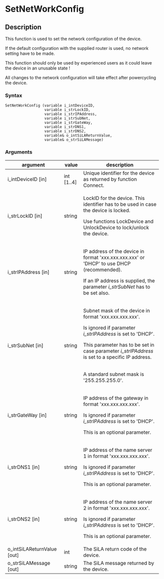 # SetNetWorkConfig

## Description

This function is used to set the network configuration of the device.

If the default configuration with the supplied router is used, no network setting have to be made.

This function should only be used by experienced users as it could leave the device in an unusable state !

All changes to the network configuration will take effect after powercycling the device.

### Syntax

```
SetNetWorkConfig (variable i_intDeviceID, 
                  variable i_strLockID, 
                  variable i_strIPAddress,
                  variable i_strSubNet,
                  variable i_strGateWay,
                  variable i_strDNS1,
                  variable i_strDNS2,
                  variable& o_intSiLAReturnValue, 
                  variable& o_strSiLAMessage)
```

### Arguments

| argument                     | value       | description                                                                                                                                                                                                                                                                                                  |
| ---------------------------- | ----------- | ------------------------------------------------------------------------------------------------------------------------------------------------------------------------------------------------------------------------------------------------------------------------------------------------------------ |
| i\_intDeviceID \[in]         | int \[1..4] | Unique identifier for the device as returned by function Connect.                                                                                                                                                                                                                                            |
| i\_strLockID \[in]           | string      | <p>LockID for the device. This identifier has to be used in case the device is locked.</p><p>Use functions LockDevice and UnlockDevice to lock/unlock the device.</p>                                                                                                                                        |
| i\_strIPAddress \[in]        | string      | <p>IP address of the device in format 'xxx.xxx.xxx.xxx' or 'DHCP' to use DHCP (recommended).</p><p>If an IP address is supplied, the parameter <em>i_strSubNet</em> has to be set also.</p>                                                                                                                  |
| i\_strSubNet \[in]           | string      | <p>Subnet mask of the device in format 'xxx.xxx.xxx.xxx'.</p><p>Is ignored if parameter <em>i_strIPAddress</em> is set to 'DHCP'.</p><p>This parameter has to be set in case parameter <em>i_strIPAddress</em> is set to a specific IP address.<br><br></p><p>A standard subnet mask is '255.255.255.0'.</p> |
| i\_strGateWay \[in]          | string      | <p>IP address of the gateway in format 'xxx.xxx.xxx.xxx'.</p><p>Is ignored if parameter <em>i_strIPAddress</em> is set to 'DHCP'.</p><p>This is an optional parameter.</p>                                                                                                                                   |
| i\_strDNS1 \[in]             | string      | <p>IP address of the name server 1 in format 'xxx.xxx.xxx.xxx'.</p><p>Is ignored if parameter <em>i_strIPAddress</em> is set to 'DHCP'.</p><p>This is an optional parameter.</p>                                                                                                                             |
| i\_strDNS2 \[in]             | string      | <p>IP address of the name server 2 in format 'xxx.xxx.xxx.xxx'.</p><p>Is ignored if parameter <em>i_strIPAddress</em> is set to 'DHCP'.</p><p>This is an optional parameter.</p>                                                                                                                             |
| o\_intSiLAReturnValue \[out] | int         | The SiLA return code of the device.                                                                                                                                                                                                                                                                          |
| o\_strSiLAMessage \[out]     | string      | The SiLA message returned by the device.                                                                                                                                                                                                                                                                     |
